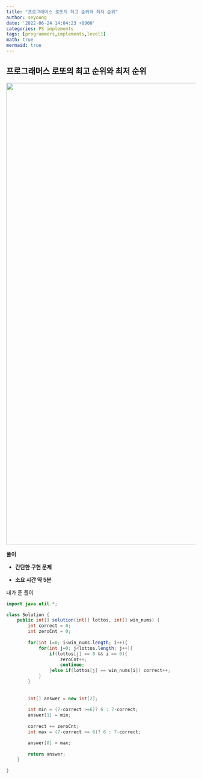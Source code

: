 ```yaml
---
title: "프로그래머스 로또의 최고 순위와 최저 순위"
author: seyoung
date: '2022-06-24 14:04:23 +0900'
categories: PS implements
tags: [programmers,implements,level1]
math: true
mermaid: true
---
```



## 프로그래머스 로또의 최고 순위와 최저 순위


<img width="1230" alt="" src="https://user-images.githubusercontent.com/54762273/175466074-5d6afe1f-acaf-4171-9305-814b81101359.PNG">




**풀이**

 - **간단한 구현 문제**

 - **소요 시간 약 5분**
 
 
내가 푼 풀이 

```java
import java.util.*;

class Solution {
    public int[] solution(int[] lottos, int[] win_nums) {
        int correct = 0;
        int zeroCnt = 0; 
        
        for(int i=0; i<win_nums.length; i++){
            for(int j=0; j<lottos.length; j++){
                if(lottos[j] == 0 && i == 0){
                    zeroCnt++;
                    continue;
                }else if(lottos[j] == win_nums[i]) correct++;
            }
        }
        
        
        int[] answer = new int[2];
        
        int min = (7-correct >=6)? 6 : 7-correct;
        answer[1] = min;
        
        correct += zeroCnt;
        int max = (7-correct >= 6)? 6 : 7-correct; 

        answer[0] = max;
        
        return answer;
    }
    
}
```
